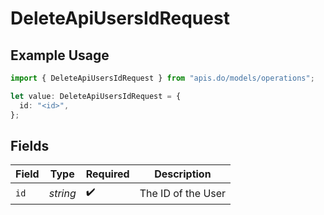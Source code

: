 # DeleteApiUsersIdRequest

## Example Usage

```typescript
import { DeleteApiUsersIdRequest } from "apis.do/models/operations";

let value: DeleteApiUsersIdRequest = {
  id: "<id>",
};
```

## Fields

| Field              | Type               | Required           | Description        |
| ------------------ | ------------------ | ------------------ | ------------------ |
| `id`               | *string*           | :heavy_check_mark: | The ID of the User |